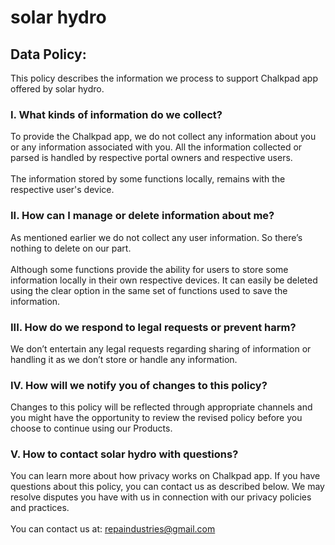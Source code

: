 # solar hydro

## Data Policy:

This policy describes the information we process to support Chalkpad app offered by solar hydro.

### I. What kinds of information do we collect?

To provide the Chalkpad app, we do not collect any information about you or any information associated with you. All the information collected or parsed is handled by respective portal owners and respective users.  
<br />
The information stored by some functions locally, remains with the respective user's device.

### II. How can I manage or delete information about me?
As mentioned earlier we do not collect any user information. So there’s nothing  to delete on our part.  
<br />
Although some functions provide the ability for users to store some information locally in their own respective devices. It can easily be deleted using the clear option in the same set of functions used to save the information.

### III. How do we respond to legal requests or prevent harm?
We don’t entertain any legal requests regarding sharing of information or handling it as we don’t store or handle any information.

### IV. How will we notify you of changes to this policy?
Changes to this policy will be reflected through appropriate channels and you might have the opportunity to review the revised policy before you choose to continue using our Products.

### V. How to contact solar hydro with questions?
You can learn more about how privacy works on Chalkpad app. If you have questions about this policy, you can contact us as described below. We may resolve disputes you have with us in connection with our privacy policies and practices.  
<br />
You can contact us at: repaindustries@gmail.com
